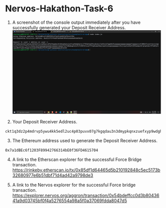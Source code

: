 # Nervos-Hakathon-Task-6

1. A screenshot of the console output immediately after you have successfully generated your Deposit Receiver Address.
![image](deposit_rec_add.png)

2. Your Deposit Receiver Address.
```
ckt1q3dz2p4mdrvp5ywu4kk5edl2uc4p03puvx07g7kgqdau3n3dmypkqnxzuefxyp9wdghglncj77k5wt6p59sx6kukyjlwh5s467qgp8m25yqqqqqsqqqqqvqqqqqfjqqqqzzczhl005e7yvqrnrpc444gweunex742zxar77kxtcc2wdgc2guk6gqqqqpqqqqqqcqqqqqxyqqqqx7asf60w8pqpte2sfcfn90fdfzxue7ff2g8sawe9wacnqat6jmygqngqqqqpxv9ejjvgz2u63w3l839aadguh5rgtqd4devf97a0fpt4uqsz0k57sahmr0zgpl3x2zwe33f0s0xm75v9tsgq9rqgqqqqqqcq9je4hh
```

3. The Ethereum address used to generate the Deposit Receiver Address.
```
0x7a1dBEc6f1203F89942766314bE0f36FD4615704
```

4. A link to the Etherscan explorer for the successful Force Bridge transaction.
https://rinkeby.etherscan.io/tx/0x85df1d64465d5b210192848c5ec5173b32680977e6b51dbf71d4ad42a9798de3

5. A link to the Nervos explorer for the successful Force bridge transaction.
https://explorer.nervos.org/aggron/transaction/0x54bdeffcc0d3b8043641a9d03745bf0f4a5276554a98a5f0a37069fdda8047d5